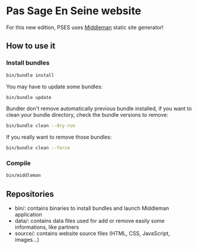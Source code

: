 # Pas Sage En Seine website

For this new edition, PSES uses [Middleman](https://middlemanapp.com/) static site generator!

## How to use it

### Install bundles

```bash
bin/bundle install
```

You may have to update some bundles:

```bash
bin/bundle update
```

Bundler don't remove automatically previous bundle installed, if you want to clean your bundle directory, check the bundle versions to remove:

```bash
bin/bundle clean --dry-run
```

If you really want to remove those bundles:

```bash
bin/bundle clean --force
```

### Compile

```bash
bin/middleman
```

## Repositories

  * bin/: contains binaries to install bundles and launch Middleman application
  * data/: contains data files used for add or remove easily some informations, like partners
  * source/: contains website source files (HTML, CSS, JavaScript, images…)
